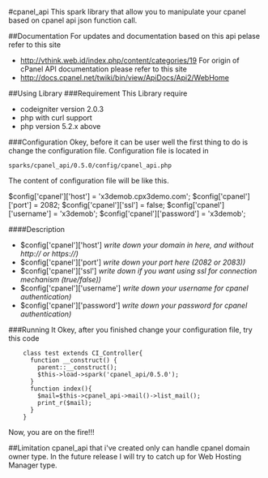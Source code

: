 #cpanel_api
This spark library that allow you to manipulate your cpanel based on cpanel api json function call.

##Documentation
For updates and documentation based on this api pelase refer to this site
* http://vthink.web.id/index.php/content/categories/19
For origin of cPanel API documentation please refer to this site
* http://docs.cpanel.net/twiki/bin/view/ApiDocs/Api2/WebHome
 
##Using Library
###Requirement
This Library require
* codeigniter version 2.0.3
* php with curl support
* php version 5.2.x above

###Configuration
Okey, before it can be user well the first thing to do is change the configuration file.
Configuration file is located in 

  `sparks/cpanel_api/0.5.0/config/cpanel_api.php`

The content of configuration file will be like this.

   $config['cpanel']['host']      = 'x3demob.cpx3demo.com';
   $config['cpanel']['port']      = 2082;
   $config['cpanel']['ssl']       = false;
   $config['cpanel']['username']  = 'x3demob';
   $config['cpanel']['password']  = 'x3demob';
   
####Description
* $config['cpanel']['host']     *write down your domain in here, and without http:// or https://)*
* $config['cpanel']['port']     *write down your port here (2082 or 2083))*
* $config['cpanel']['ssl']      *write down if you want using ssl for connection mechanism (true/false))*
* $config['cpanel']['username'] *write down your username for cpanel authentication)*
* $config['cpanel']['password'] *write down your password for cpanel authentication)*

###Running It
Okey, after you finished change your configuration file, try this code

        class test extends CI_Controller{
          function __construct() {
            parent::__construct();
            $this->load->spark('cpanel_api/0.5.0');
          }
          function index(){
            $mail=$this->cpanel_api->mail()->list_mail();
            print_r($mail);
          }
        }


Now, you are on the fire!!!

##Limitation
cpanel_api that i've created only can handle cpanel domain owner type. In the future release I will try to catch up for Web Hosting Manager type.
